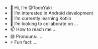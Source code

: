 - 👋 Hi, I’m @TodoYuki
- 👀 I’m interested in Android development 
- 🌱 I’m currently learning Kotlin 
- 💞️ I’m looking to collaborate on ...
- 📫 How to reach me ...
- 😄 Pronouns: ...
- ⚡ Fun fact: ...

<!---
TodoYuki/TodoYuki is a ✨ special ✨ repository because its `README.md` (this file) appears on your GitHub profile.
You can click the Preview link to take a look at your changes.
--->
